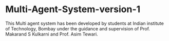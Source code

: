 # Multi-Agent-System-version-1
This Multi agent system has been developed by students at Indian institute of Technology, Bombay 
under the guidance and supervision of Prof. Makarand S Kulkarni and Prof. Asim Tewari. 




